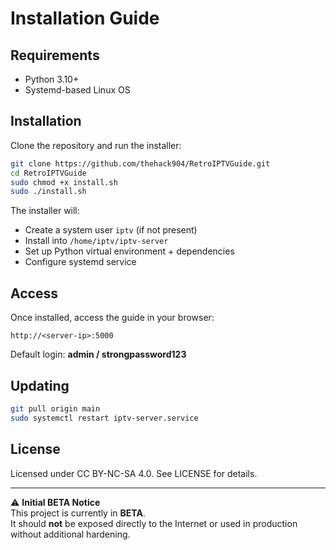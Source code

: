 # Installation Guide

## Requirements
- Python 3.10+
- Systemd-based Linux OS

## Installation
Clone the repository and run the installer:

```bash
git clone https://github.com/thehack904/RetroIPTVGuide.git
cd RetroIPTVGuide
sudo chmod +x install.sh 
sudo ./install.sh
```

The installer will:
- Create a system user `iptv` (if not present)
- Install into `/home/iptv/iptv-server`
- Set up Python virtual environment + dependencies
- Configure systemd service

## Access
Once installed, access the guide in your browser:

```
http://<server-ip>:5000
```

Default login: **admin / strongpassword123**

## Updating
```bash
git pull origin main
sudo systemctl restart iptv-server.service
```

## License
Licensed under CC BY-NC-SA 4.0. See LICENSE for details.

---

⚠️ **Initial BETA Notice**  
This project is currently in **BETA**.  
It should **not** be exposed directly to the Internet or used in production without additional hardening.
